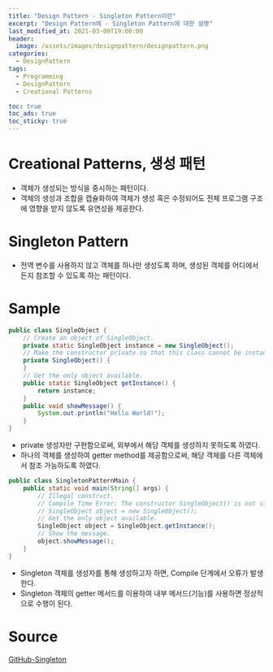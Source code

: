```yaml
---
title: "Design Pattern - Singleton Pattern이란"
excerpt: "Design Pattern에 - Singleton Pattern에 대한 설명"
last_modified_at: 2021-03-09T19:00:00
header:
  image: /assets/images/designpattern/designpattern.png
categories:
  - DesignPattern
tags:
  - Programming
  - DesignPattern
  - Creational Patterns

toc: true
toc_ads: true
toc_sticky: true
---
```

# Creational Patterns, 생성 패턴
- 객체가 생성되는 방식을 중시하는 패턴이다.
- 객체의 생성과 조합을 캡슐화하여 객체가 생성 혹은 수정되어도 전체 프로그램 구조에 영향을 받지 않도록 유연성을 제공한다.

# Singleton Pattern
- 전역 변수를 사용하지 않고 객체를 하나만 생성도록 하며, 생성된 객체를 어디에서든지 참조할 수 있도록 하는 패턴이다.

# Sample
```java
public class SingleObject {
	// Create an object of SingleObject.
	private static SingleObject instance = new SingleObject();
	// Make the constructor private so that this class cannot be instantiated.
	private SingleObject() {
	}
	// Get the only object available.
	public static SingleObject getInstance() {
		return instance;
	}
	public void showMessage() {
		System.out.println("Hello World!");
	}
}
```

- private 생성자만 구현함으로써, 외부에서 해당 객체를 생성하지 못하도록 하였다.
- 하나의 객체를 생성하여 getter method를 제공함으로써, 해당 객체를 다른 객체에서 참조 가능하도록 하였다.

```java
public class SingletonPatternMain {
	public static void main(String[] args) {
		// Illegal construct.
		// Compile Time Error: The constructor SingleObject() is not visible.
		// SingleObject object = new SingleObject();
		// Get the only object available.
		SingleObject object = SingleObject.getInstance();
		// Show the message.
		object.showMessage();
	}
}
```

- Singleton 객체를 생성자를 통해 생성하고자 하면, Compile 단계에서 오류가 발생한다.
- Singleton 객체의 getter 메서드를 이용하여 내부 메서드(기능)를 사용하면 정상적으로 수행이 된다.

# Source
[GitHub-Singleton](https://github.com/GracefulSoul/Sample/tree/master/src/main/java/gracefulsoul/designpattern/creational/singleton)